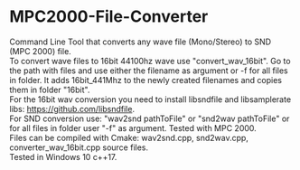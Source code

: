 # MPC2000-File-Converter

Command Line Tool that converts any wave file (Mono/Stereo) to SND (MPC 2000) file. <br/>
To convert wave files to 16bit 44100hz wave use "convert_wav_16bit". Go to the path with files and use either the filename as argument or -f  for all files in folder. It adds 16bit_441Mhz to the newly created filenames and copies them in folder "16bit". <br/> 
For the 16bit wav conversion you need to install libsndfile and libsamplerate libs: https://github.com/libsndfile. <br/>
For SND conversion use: "wav2snd pathToFile" or "snd2wav pathToFile" or for all files in folder user "-f" as argument. Tested with MPC 2000. <br/> 
Files can be compiled with Cmake:  wav2snd.cpp, snd2wav.cpp,  converter_wav_16bit.cpp source files. <br/>
Tested in Windows 10 c++17.




